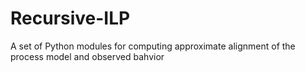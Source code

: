 # Recursive-ILP
A set of Python modules for computing approximate alignment of the process model and observed bahvior 

